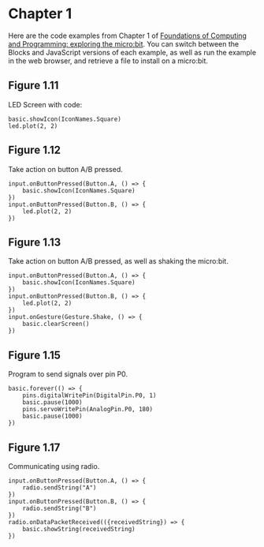# Chapter 1 

Here are the code examples from Chapter 1 
of [Foundations of Computing and Programming: exploring the micro:bit](../fcp).
You can switch between the Blocks and JavaScript versions of each example,
as well as run the example in the web browser, and retrieve a file to
install on a micro:bit.

## Figure 1.11
LED Screen with code:
```blocks
basic.showIcon(IconNames.Square)
led.plot(2, 2)
```

## Figure 1.12

Take action on button A/B pressed.
```blocks
input.onButtonPressed(Button.A, () => {
    basic.showIcon(IconNames.Square)
})
input.onButtonPressed(Button.B, () => {
    led.plot(2, 2)
})
```

## Figure 1.13

Take action on button A/B pressed, as
well as shaking the micro:bit.
```blocks
input.onButtonPressed(Button.A, () => {
    basic.showIcon(IconNames.Square)
})
input.onButtonPressed(Button.B, () => {
    led.plot(2, 2)
})
input.onGesture(Gesture.Shake, () => {
    basic.clearScreen()
}) 
```

## Figure 1.15

Program to send signals over pin P0.
```blocks
basic.forever(() => {
    pins.digitalWritePin(DigitalPin.P0, 1)
    basic.pause(1000)
    pins.servoWritePin(AnalogPin.P0, 180)
    basic.pause(1000)
})
```

## Figure 1.17

Communicating using radio.
```blocks
input.onButtonPressed(Button.A, () => {
    radio.sendString("A")
})
input.onButtonPressed(Button.B, () => {
    radio.sendString("B")
})
radio.onDataPacketReceived(({receivedString}) => {
    basic.showString(receivedString)
})
```